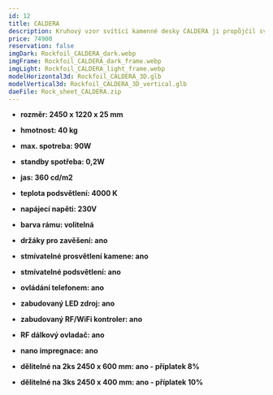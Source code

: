 ```yaml
---
id: 12
title: CALDERA
description: Kruhový vzor svítící kamenné desky CALDERA ji propůjčil svůj název. Speciálně navržené LED prosvětlení, zvýrazňuje kontrast mezi tmavými a pískově zlatými odstíny kamene.
price: 74900
reservation: false
imgDark: Rockfoil_CALDERA_dark.webp
imgFrame: Rockfoil_CALDERA_dark_frame.webp
imgLight: Rockfoil_CALDERA_light_frame.webp
modelHorizontal3d: Rockfoil_CALDERA_3D.glb
modelVertical3d: Rockfoil_CALDERA_3D_vertical.glb
daeFile: Rock_sheet_CALDERA.zip
---
```

- **rozměr: 2450 x 1220 x 25 mm**
- **hmotnost: 40 kg**
- **max. spotreba: 90W**
- **standby spotřeba: 0,2W**
- **jas: 360 cd/m2**
- **teplota podsvětlení: 4000 K**
- **napájecí napěti: 230V**
- **barva rámu: volitelná**

- **držáky pro zavěšení: ano**
- **stmívatelné prosvětlení kamene: ano**
- **stmívatelné podsvětlení: ano**
- **ovládání telefonem: ano**
- **zabudovaný LED zdroj: ano**
- **zabudovaný RF/WiFi kontroler: ano**
- **RF dálkový ovladač: ano**
- **nano impregnace: ano**
- **dělitelné na 2ks 2450 x 600 mm: ano - příplatek 8%**
- **dělitelné na 3ks 2450 x 400 mm: ano - příplatek 10%**